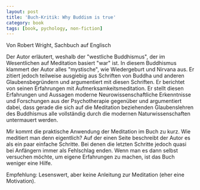 ```yaml
---
layout: post
title: 'Buch-Kritik: Why Buddism is true'
category: book
tags: [book, pychology, non-fiction]
---
```


Von Robert Wright, Sachbuch auf Englisch

Der Autor erläutert, weshalb der "westliche Buddhismus", der im Wesentlichen auf Meditation basiert "war" ist. In diesem Buddhismus klammert der Autor alles "mystische", wie Wiedergeburt und Nirvana aus. Er zitiert jedoch teilweise ausgiebig aus Schriften von Buddha und anderen Glaubensbegründern und argumentiert mit diesen Schriften. Er berichtet von seinen Erfahrungen mit Aufmerksamkeitsmeditation. Er stellt diesen Erfahrungen und Aussagen moderne Neurowissenschaftliche Erkenntnisse und Forschungen aus der Psychotherapie gegenüber und argumentiert dabei, dass gerade die sich auf die Meditation beziehenden Glaubenslehren des Buddhismus alle vollständig durch die modernen Naturwissenschaften untermauert werden.

Mir kommt die praktische Anwendung der Meditation im Buch zu kurz. Wie meditiert man denn eigentlich? Auf der einen Seite beschreibt der Autor es als ein paar einfache Schritte. Bei denen die letzten Schritte jedoch quasi bei Anfängern immer als Fehlschlag enden. Wenn man es dann selbst versuchen möchte, um eigene Erfahrungen zu machen, ist das Buch weniger eine Hilfe.

Empfehlung: Lesenswert, aber keine Anleitung zur Meditation (eher eine Motivation).